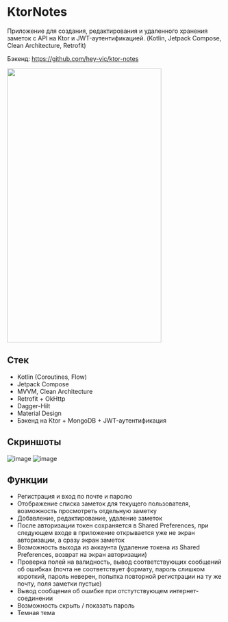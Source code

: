 # KtorNotes
Приложение для создания, редактирования и удаленного хранения заметок с API на Ktor и JWT-аутентификацией. (Kotlin, Jetpack Compose, Clean Architecture, Retrofit)

Бэкенд: https://github.com/hey-vic/ktor-notes

<img src="https://github.com/hey-vic/KtorNotes/blob/media/app-gif.gif" width="360" height="640"/>

## Стек
- Kotlin (Coroutines, Flow)
- Jetpack Compose
- MVVM, Clean Architecture
- Retrofit + OkHttp
- Dagger-Hilt
- Material Design
- Бэкенд на Ktor + MongoDB + JWT-аутентификация

## Скриншоты
![image](https://github.com/hey-vic/KtorNotes/assets/58303400/92cf87d6-74bb-4e94-9764-d559d559f5a5)
![image](https://github.com/hey-vic/KtorNotes/assets/58303400/2792db52-35bf-4ae0-981b-a1b17a0e484c)

## Функции
- Регистрация и вход по почте и паролю
- Отображение списка заметок для текущего пользователя, возможность просмотреть отдельную заметку
- Добавление, редактирование, удаление заметок
- После авторизации токен сохраняется в Shared Preferences, при следующем входе в приложение открывается уже не экран авторизации, а сразу экран заметок
- Возможность выхода из аккаунта (удаление токена из Shared Preferences, возврат на экран авторизации)
- Проверка полей на валидность, вывод соответствующих сообщений об ошибках (почта не соответствует формату, пароль слишком короткий, пароль неверен, попытка повторной регистрации
на ту же почту, поля заметки пустые)
- Вывод сообщения об ошибке при отстутствующем интернет-соединении
- Возможность скрыть / показать пароль
- Темная тема
